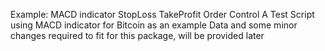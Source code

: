 Example: 
 MACD indicator
 StopLoss TakeProfit Order Control
 A Test Script using MACD indicator for Bitcoin as an example
 Data and some minor changes required to fit for this package, will be provided later